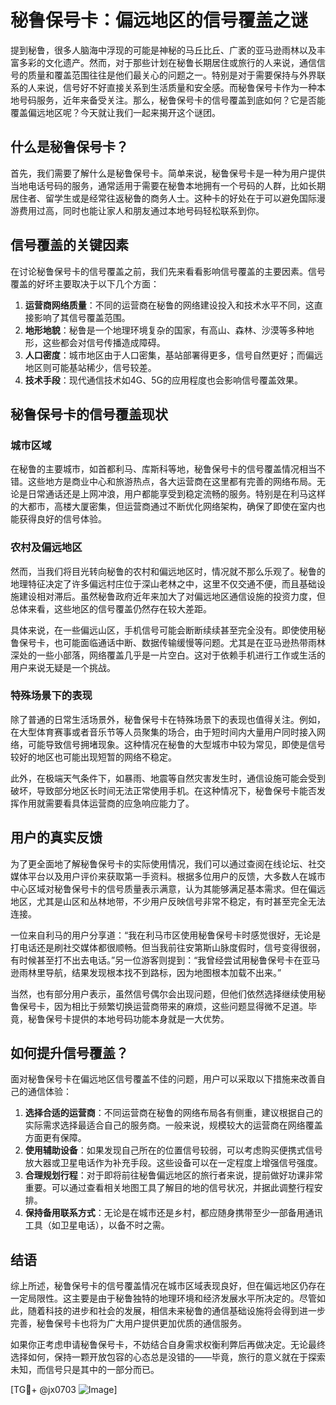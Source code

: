 # 秘鲁保号卡：偏远地区的信号覆盖之谜

提到秘鲁，很多人脑海中浮现的可能是神秘的马丘比丘、广袤的亚马逊雨林以及丰富多彩的文化遗产。然而，对于那些计划在秘鲁长期居住或旅行的人来说，通信信号的质量和覆盖范围往往是他们最关心的问题之一。特别是对于需要保持与外界联系的人来说，信号好不好直接关系到生活质量和安全感。而秘鲁保号卡作为一种本地号码服务，近年来备受关注。那么，秘鲁保号卡的信号覆盖到底如何？它是否能覆盖偏远地区呢？今天就让我们一起来揭开这个谜团。

## 什么是秘鲁保号卡？

首先，我们需要了解什么是秘鲁保号卡。简单来说，秘鲁保号卡是一种为用户提供当地电话号码的服务，通常适用于需要在秘鲁本地拥有一个号码的人群，比如长期居住者、留学生或是经常往返秘鲁的商务人士。这种卡的好处在于可以避免国际漫游费用过高，同时也能让家人和朋友通过本地号码轻松联系到你。

## 信号覆盖的关键因素

在讨论秘鲁保号卡的信号覆盖之前，我们先来看看影响信号覆盖的主要因素。信号覆盖的好坏主要取决于以下几个方面：

1. **运营商网络质量**：不同的运营商在秘鲁的网络建设投入和技术水平不同，这直接影响了其信号覆盖范围。
2. **地形地貌**：秘鲁是一个地理环境复杂的国家，有高山、森林、沙漠等多种地形，这些都会对信号传播造成障碍。
3. **人口密度**：城市地区由于人口密集，基站部署得更多，信号自然更好；而偏远地区则可能基站稀少，信号较差。
4. **技术手段**：现代通信技术如4G、5G的应用程度也会影响信号覆盖效果。

## 秘鲁保号卡的信号覆盖现状

### 城市区域

在秘鲁的主要城市，如首都利马、库斯科等地，秘鲁保号卡的信号覆盖情况相当不错。这些地方是商业中心和旅游热点，各大运营商在这里都有完善的网络布局。无论是日常通话还是上网冲浪，用户都能享受到稳定流畅的服务。特别是在利马这样的大都市，高楼大厦密集，但运营商通过不断优化网络架构，确保了即使在室内也能获得良好的信号体验。

### 农村及偏远地区

然而，当我们将目光转向秘鲁的农村和偏远地区时，情况就不那么乐观了。秘鲁的地理特征决定了许多偏远村庄位于深山老林之中，这里不仅交通不便，而且基础设施建设相对滞后。虽然秘鲁政府近年来加大了对偏远地区通信设施的投资力度，但总体来看，这些地区的信号覆盖仍然存在较大差距。

具体来说，在一些偏远山区，手机信号可能会断断续续甚至完全没有。即使使用秘鲁保号卡，也可能面临通话中断、数据传输缓慢等问题。尤其是在亚马逊热带雨林深处的一些小部落，网络覆盖几乎是一片空白。这对于依赖手机进行工作或生活的用户来说无疑是一个挑战。

### 特殊场景下的表现

除了普通的日常生活场景外，秘鲁保号卡在特殊场景下的表现也值得关注。例如，在大型体育赛事或者音乐节等人员聚集的场合，由于短时间内大量用户同时接入网络，可能导致信号拥堵现象。这种情况在秘鲁的大型城市中较为常见，即使是信号较好的地区也可能出现短暂的网络不稳定。

此外，在极端天气条件下，如暴雨、地震等自然灾害发生时，通信设施可能会受到破坏，导致部分地区长时间无法正常使用手机。在这种情况下，秘鲁保号卡能否发挥作用就需要看具体运营商的应急响应能力了。

## 用户的真实反馈

为了更全面地了解秘鲁保号卡的实际使用情况，我们可以通过查阅在线论坛、社交媒体平台以及用户评价来获取第一手资料。根据多位用户的反馈，大多数人在城市中心区域对秘鲁保号卡的信号质量表示满意，认为其能够满足基本需求。但在偏远地区，尤其是山区和丛林地带，不少用户反映信号非常不稳定，有时甚至完全无法连接。

一位来自利马的用户分享道：“我在利马市区使用秘鲁保号卡时感觉很好，无论是打电话还是刷社交媒体都很顺畅。但当我前往安第斯山脉度假时，信号变得很弱，有时候甚至打不出去电话。”另一位游客则提到：“我曾经尝试用秘鲁保号卡在亚马逊雨林里导航，结果发现根本找不到路标，因为地图根本加载不出来。”

当然，也有部分用户表示，虽然信号偶尔会出现问题，但他们依然选择继续使用秘鲁保号卡，因为相比于频繁切换运营商带来的麻烦，这些问题显得微不足道。毕竟，秘鲁保号卡提供的本地号码功能本身就是一大优势。

## 如何提升信号覆盖？

面对秘鲁保号卡在偏远地区信号覆盖不佳的问题，用户可以采取以下措施来改善自己的通信体验：

1. **选择合适的运营商**：不同运营商在秘鲁的网络布局各有侧重，建议根据自己的实际需求选择最适合自己的服务商。一般来说，规模较大的运营商在网络覆盖方面更有保障。
2. **使用辅助设备**：如果发现自己所在的位置信号较弱，可以考虑购买便携式信号放大器或卫星电话作为补充手段。这些设备可以在一定程度上增强信号强度。
3. **合理规划行程**：对于即将前往秘鲁偏远地区的旅行者来说，提前做好功课非常重要。可以通过查看相关地图工具了解目的地的信号状况，并据此调整行程安排。
4. **保持备用联系方式**：无论是在城市还是乡村，都应随身携带至少一部备用通讯工具（如卫星电话），以备不时之需。

## 结语

综上所述，秘鲁保号卡的信号覆盖情况在城市区域表现良好，但在偏远地区仍存在一定局限性。这主要是由于秘鲁独特的地理环境和经济发展水平所决定的。尽管如此，随着科技的进步和社会的发展，相信未来秘鲁的通信基础设施将会得到进一步完善，秘鲁保号卡也将为广大用户提供更加优质的通信服务。

如果你正考虑申请秘鲁保号卡，不妨结合自身需求权衡利弊后再做决定。无论最终选择如何，保持一颗开放包容的心态总是没错的——毕竟，旅行的意义就在于探索未知，而信号只是其中的一部分而已。

[TG💪+ @jx0703 ![Image](https://github.com/user-attachments/assets/dbca1d08-cadb-493c-b0ec-ad6f7a83f270)]